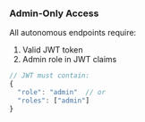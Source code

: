 ### Admin-Only Access

All autonomous endpoints require:

1. Valid JWT token
2. Admin role in JWT claims

```javascript
// JWT must contain:
{
  "role": "admin"  // or
  "roles": ["admin"]
}
```
